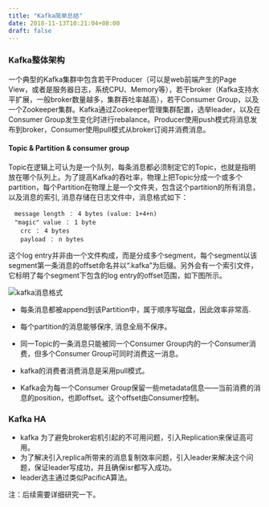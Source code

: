 ```yaml
---
title: "Kafka简单总结"
date: 2018-11-13T10:21:04+08:00
draft: false
---
```

### Kafka整体架构
一个典型的Kafka集群中包含若干Producer（可以是web前端产生的Page View，或者是服务器日志，系统CPU、Memory等），若干broker（Kafka支持水平扩展，一般broker数量越多，集群吞吐率越高），若干Consumer Group，以及一个Zookeeper集群。Kafka通过Zookeeper管理集群配置，选举leader，以及在Consumer Group发生变化时进行rebalance。Producer使用push模式将消息发布到broker，Consumer使用pull模式从broker订阅并消费消息。 　

#### Topic & Partition & consumer group
Topic在逻辑上可认为是一个队列，每条消息都必须制定它的Topic，也就是指明放在哪个队列上。为了提高Kafka的吞吐率，物理上把Topic分成一个或多个partition，每个Partition在物理上是一个文件夹，包含这个partition的所有消息，以及消息的索引, 消息存储在日志文件中，消息格式如下：
```
　message length ： 4 bytes (value: 1+4+n)
　"magic" value ： 1 byte
　　crc ： 4 bytes
　　payload ： n bytes
```
这个log entry并非由一个文件构成，而是分成多个segment，每个segment以该segment第一条消息的offset命名并以“.kafka”为后缀。另外会有一个索引文件，它标明了每个segment下包含的log entry的offset范围，如下图所示。

![kafka消息格式](http://www.jasongj.com/img/kafka/KafkaColumn1/partition_segment.png)

* 每条消息都被append到该Partition中，属于顺序写磁盘，因此效率非常高.

* 每个partition的消息能够保序, 消息全局不保序。

* 同一Topic的一条消息只能被同一个Consumer Group内的一个Consumer消费，但多个Consumer Group可同时消费这一消息。

* kafka的消费者消费消息是采用pull模式。

* Kafka会为每一个Consumer Group保留一些metadata信息——当前消费的消息的position，也即offset。这个offset由Consumer控制。

### Kafka HA
* kafka 为了避免broker宕机引起的不可用问题，引入Replication来保证高可用。
* 为了解决引入replica所带来的消息复制效率问题，引入leader来解决这个问题，保证leader写成功，并且确保isr都写入成功。
* leader选主通过类似PacificA算法。

注：后续需要详细研究一下。
